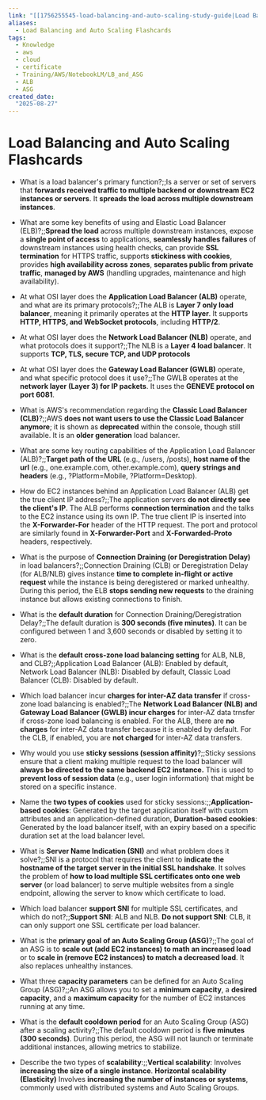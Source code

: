 ```yaml
---
link: "[[1756255545-load-balancing-and-auto-scaling-study-guide|Load Balancing and Auto Scaling Study Guide]]"
aliases: 
  - Load Balancing and Auto Scaling Flashcards 
tags:
  - Knowledge
  - aws
  - cloud
  - certificate
  - Training/AWS/NotebookLM/LB_and_ASG
  - ALB
  - ASG
created_date:
  "2025-08-27"
---
```

# Load Balancing and Auto Scaling Flashcards 
- What is a load balancer's primary function?;;Is a server or set of servers that **forwards received traffic to multiple backend or downstream EC2 instances or servers**. It **spreads the load across multiple downstream instances**.
<!--SR:!2025-11-18,62,310-->
- What are some key benefits of using and Elastic Load Balancer (ELB)?;;**Spread the load** across multiple downstream instances, expose a **single point of access** to applications, **seamlessly handles failures** of downstream instances using health checks, can provide **SSL termination** for HTTPS traffic, supports **stickiness with cookies**, provides **high availability across zones**, **separates public from private traffic**, **managed by AWS** (handling upgrades, maintenance and high availability).
<!--SR:!2025-10-08,29,270-->
- At what OSI layer does the **Application Load Balancer (ALB)** operate, and what are its primary protocols?;;The ALB is **Layer 7 only load balancer**, meaning it primarily operates at the **HTTP layer**. It supports **HTTP, HTTPS, and WebSocket protocols**, including **HTTP/2**.
<!--SR:!2025-11-19,63,310-->
- At what OSI layer does the **Network Load Balancer (NLB)** operate, and what protocols does it support?;;The NLB is a **Layer 4 load balancer**. It supports **TCP, TLS, secure TCP, and UDP protocols**
<!--SR:!2025-10-13,31,270-->
- At what OSI layer does the **Gateway Load Balancer (GWLB)** operate, and what specific protocol does it use?;;The GWLB operates at the **network layer (Layer 3) for IP packets**. It uses the **GENEVE protocol on port 6081**.
<!--SR:!2025-11-01,45,290-->
- What is AWS's recommendation regarding the **Classic Load Balancer (CLB)**?;;AWS **does not want users to use the Classic Load Balancer anymore**; it is shown as **deprecated** within the console, though still available. It is an **older generation** load balancer.
<!--SR:!2025-11-11,55,310-->
- What are some key routing capabilities of the Application Load Balancer (ALB)?;;**Target path of the URL** (e.g., /users, /posts), **host name of the url** (e.g., one.example.com, other.example.com), **query strings and headers** (e.g., ?Platform=Mobile, ?Platform=Desktop).
<!--SR:!2025-10-23,41,290-->
- How do EC2 instances behind an Application Load Balancer (ALB) get the true client IP address?;;The application servers **do not directly see the client's IP**. The ALB performs **connection termination** and the talks to the EC2 instance using its own IP. The true client IP is inserted into the **X-Forwarder-For** header of the HTTP request. The port and protocol are similarly found in **X-Forwarder-Port** and **X-Forwarded-Proto** headers, respectively.
<!--SR:!2025-11-10,54,310-->
- What is the purpose of **Connection Draining (or Deregistration Delay)** in load balancers?;;Connection Draining (CLB) or Deregistration Delay (for ALB/NLB) gives instance **time to complete in-flight or active request** while the instance is being deregistered or marked unhealthy. During this period, the ELB **stops sending new requests** to the draining instance but allows existing connections to finish.
<!--SR:!2025-10-03,25,270-->
- What is the **default duration** for Connection Draining/Deregistration Delay?;;The default duration is **300 seconds (five minutes)**. It can be configured between 1 and 3,600 seconds or disabled by setting it to zero.
<!--SR:!2025-10-17,30,250-->
- What is the **default cross-zone load balancing setting** for ALB, NLB, and CLB?;;Application Load Balancer (ALB): Enabled by default, Network Load Balancer (NLB): Disabled by default, Classic Load Balancer (CLB): Disabled by default.
<!--SR:!2025-10-13,26,250-->
- Which load balancer incur **charges for inter-AZ data transfer** if cross-zone load balancing is enabled?;;The **Network Load Balancer (NLB) and Gateway Load Balancer (GWLB) incur charges** for inter-AZ data trnsfer if cross-zone load balancing is enabled. For the ALB, there are **no charges** for inter-AZ data transfer because it is enabled by default. For the CLB, if enabled, you are **not charged** for inter-AZ data transfers.
<!--SR:!2025-12-06,68,270-->
- Why would you use **sticky sessions (session affinity)**?;;Sticky sessions ensure that a client making multiple request to the load balancer will **always be directed to the same backend EC2 instance.** This is used to **prevent loss of session data** (e.g., user login information) that might be stored on a specific instance.
<!--SR:!2025-11-21,65,310-->
- Name the **two types of cookies** used for sticky sessions:;;**Application-based cookies**: Generated by the target application itself with custom attributes and an application-defined duration, **Duration-based cookies**: Generated by the load balancer itself, with an expiry based on a specific duration set at the load balancer level.
<!--SR:!2025-10-07,28,270-->
- What is **Server Name Indication (SNI)** and what problem does it solve?;;SNI is a protocol that requires the client to **indicate the hostname of the target server in the initial SSL handshake**. It solves the problem of **how to load multiple SSL certificates onto one web server** (or load balancer) to serve multiple websites from a single endpoint, allowing the server to know which certificate to load.
<!--SR:!2025-10-04,24,250-->
- Which load balancer **support SNI** for multiple SSL certificates, and which do not?;;**Support SNI**: ALB and NLB. **Do not support SNI**: CLB, it can only support one SSL certificate per load balancer.
<!--SR:!2025-10-09,28,270-->
- What is the **primary goal of an Auto Scaling Group (ASG)**?;;The goal of an ASG is to **scale out (add EC2 instances) to math an increased load** or to **scale in (remove EC2 instances) to match a decreased load**. It also replaces unhealthy instances.
<!--SR:!2025-11-12,56,310-->
- What three **capacity parameters** can be defined for an Auto Scaling Group (ASG)?;;An ASG allows you to set a **minimum capacity**, a **desired capacity**, and a **maximum capacity** for the number of EC2 instances running at any time.
<!--SR:!2025-10-02,24,270-->
- What is the **default cooldown period** for an Auto Scaling Group (ASG) after a scaling activity?;;The default cooldown period is **five minutes (300 seconds)**. During this period, the ASG will not launch or terminate additional instances, allowing metrics to stabilize.
<!--SR:!2025-10-03,23,250-->
- Describe the two types of **scalability**:;;**Vertical scalability**: Involves **increasing the size of a single instance**. **Horizontal scalability (Elasticity)** Involves **increasing the number of instances or systems**, commonly used with distributed systems and Auto Scaling Groups.
<!--SR:!2025-11-20,64,310-->


